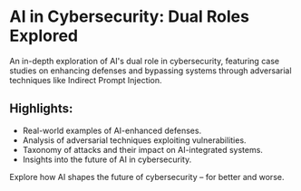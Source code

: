 # AI in Cybersecurity: Dual Roles Explored  

An in-depth exploration of AI's dual role in cybersecurity, featuring case studies on enhancing defenses and bypassing systems through adversarial techniques like Indirect Prompt Injection.  

## Highlights:  
- Real-world examples of AI-enhanced defenses.  
- Analysis of adversarial techniques exploiting vulnerabilities.  
- Taxonomy of attacks and their impact on AI-integrated systems.  
- Insights into the future of AI in cybersecurity.  

Explore how AI shapes the future of cybersecurity – for better and worse.
